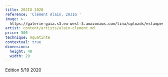 ```yaml
---
title: 20JIG 2020
reference: 'Clément Alain, 20JIG '
image: >-
  https://galerie-gaia.s3.eu-west-3.amazonaws.com/tina/uploads/estampes/galerie-gaia-alain-clement-06MA2G-aquantinte-76X57.jpg
artist: content/artists/alain-clement.md
price: 500
technique: Aquatinte
contextual: true
dimensions:
  height: 40
  width: 29
---
```


Edition 5/19 2020
